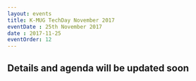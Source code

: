 ```yaml
---
layout: events
title: K-MUG TechDay November 2017
eventDate : 25th November 2017
date : 2017-11-25
eventOrder: 12
---
```


## Details and agenda will be updated soon

